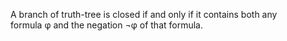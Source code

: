 A branch of truth-tree is closed if and only if it contains both any formula φ and the negation ¬φ of that formula.
